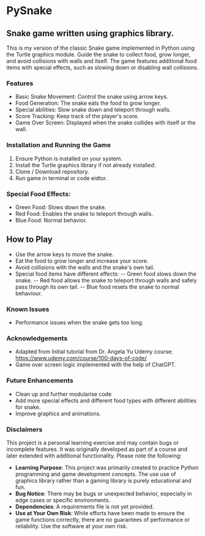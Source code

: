 # PySnake

## Snake game written using graphics library.

This is my version of the classic Snake game implemented in Python using the Turtle graphics module. Guide the snake to collect food, grow longer, and avoid collisions with walls and itself. The game features additional food items with special effects, such as slowing down or disabling wall collisions.

### Features
- Basic Snake Movement: Control the snake using arrow keys.
- Food Generation: The snake eats the food to grow longer.
- Special abilities: Slow snake down and teleport through walls.
- Score Tracking: Keep track of the player's score.
- Game Over Screen: Displayed when the snake collides with itself or the wall.

### Installation and Running the Game
1. Ensure Python is installed on your system.
2. Install the Turtle graphics library if not already installed:
3. Clone / Download repository.
4. Run game in terminal or code eidtor.
  
### Special Food Effects:
- Green Food: Slows down the snake.
- Red Food: Enables the snake to teleport through walls.
- Blue Food: Normal behavior.

## How to Play
- Use the arrow keys to move the snake.
- Eat the food to grow longer and increase your score.
- Avoid collisions with the walls and the snake's own tail.
- Special food items have different effects:
-- Green food slows down the snake.
-- Red food allows the snake to teleport through walls and safely pass through its own tail.
-- Blue food resets the snake to normal behaviour.
  
### Known Issues
- Performance issues when the snake gets too long.

### Acknowledgements
- Adapted from Initial tutorial from Dr. Angela Yu Udemy course: https://www.udemy.com/course/100-days-of-code/
- Game over screen logic implemented with the help of ChatGPT.

### Future Enhancements
- Clean up and further modularise code
- Add more special effects and different food types with different abilities for snake.
- Improve graphics and animations.

### Disclaimers

This project is a personal learning exercise and may contain bugs or incomplete features. It was originally developed as part of a course and later extended with additional functionality. Please note the following:

- **Learning Purpose**: This project was primarily created to practice Python programming and game development concepts. The use use of graphics library rather than a gaming library is purely educational and fun.
- **Bug Notice**: There may be bugs or unexpected behavior, especially in edge cases or specific environments.
- **Dependencies**: A requirements file is not yet provided.
- **Use at Your Own Risk**: While efforts have been made to ensure the game functions correctly, there are no guarantees of performance or reliability. Use the software at your own risk.
